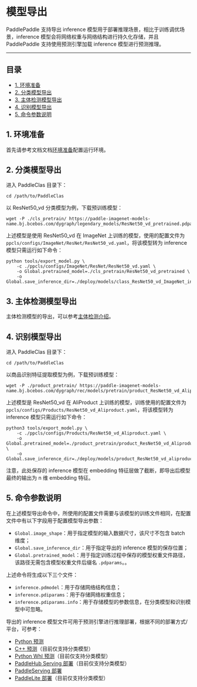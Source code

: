 # 模型导出

PaddlePaddle 支持导出 inference 模型用于部署推理场景，相比于训练调优场景，inference 模型会将网络权重与网络结构进行持久化存储，并且 PaddlePaddle 支持使用预测引擎加载 inference 模型进行预测推理。

---


## 目录

- [1. 环境准备](#1)
- [2. 分类模型导出](#2)
- [3. 主体检测模型导出](#3)
- [4. 识别模型导出](#4)
- [5. 命令参数说明](#5)


<a name="1"></a>
## 1. 环境准备

首先请参考文档文档[环境准备](../installation/install_paddleclas.md)配置运行环境。

<a name="2"></a>
## 2. 分类模型导出

进入 PaddleClas 目录下：

```shell
cd /path/to/PaddleClas
```

以 ResNet50_vd 分类模型为例，下载预训练模型：

```shell
wget -P ./cls_pretrain/ https://paddle-imagenet-models-name.bj.bcebos.com/dygraph/legendary_models/ResNet50_vd_pretrained.pdparams
```

上述模型是使用 ResNet50_vd 在 ImageNet 上训练的模型，使用的配置文件为 `ppcls/configs/ImageNet/ResNet/ResNet50_vd.yaml`，将该模型转为 inference 模型只需运行如下命令：

```shell
python tools/export_model.py \
    -c ./ppcls/configs/ImageNet/ResNet/ResNet50_vd.yaml \
    -o Global.pretrained_model=./cls_pretrain/ResNet50_vd_pretrained \
    -o Global.save_inference_dir=./deploy/models/class_ResNet50_vd_ImageNet_infer
```

<a name="3"></a>
## 3. 主体检测模型导出

主体检测模型的导出，可以参考[主体检测介绍](../image_recognition_pipeline/mainbody_detection.md)。

<a name="4"></a>
## 4. 识别模型导出

进入 PaddleClas 目录下：

```shell
cd /path/to/PaddleClas
```

以商品识别特征提取模型为例，下载预训练模型：

```shell
wget -P ./product_pretrain/ https://paddle-imagenet-models-name.bj.bcebos.com/dygraph/rec/models/pretrain/product_ResNet50_vd_Aliproduct_v1.0_pretrained.pdparams
```

上述模型是 ResNet50_vd 在 AliProduct 上训练的模型，训练使用的配置文件为 `ppcls/configs/Products/ResNet50_vd_Aliproduct.yaml`，将该模型转为 inference 模型只需运行如下命令：

```shell
python3 tools/export_model.py \
    -c ./ppcls/configs/Products/ResNet50_vd_Aliproduct.yaml \
    -o Global.pretrained_model=./product_pretrain/product_ResNet50_vd_Aliproduct_v1.0_pretrained \
    -o Global.save_inference_dir=./deploy/models/product_ResNet50_vd_aliproduct_v1.0_infer
```

注意，此处保存的 inference 模型在 embedding 特征层做了截断，即导出后模型最终的输出为 n 维 embedding 特征。

<a name="5"></a>
## 5. 命令参数说明

在上述模型导出命令中，所使用的配置文件需要与该模型的训练文件相同，在配置文件中有以下字段用于配置模型导出参数：

* `Global.image_shape`：用于指定模型的输入数据尺寸，该尺寸不包含 batch 维度；
* `Global.save_inference_dir`：用于指定导出的 inference 模型的保存位置；
* `Global.pretrained_model`：用于指定训练过程中保存的模型权重文件路径，该路径无需包含模型权重文件后缀名 `.pdparams`。。

上述命令将生成以下三个文件：

* `inference.pdmodel`：用于存储网络结构信息；
* `inference.pdiparams`：用于存储网络权重信息；
* `inference.pdiparams.info`：用于存储模型的参数信息，在分类模型和识别模型中可忽略。

导出的 inference 模型文件可用于预测引擎进行推理部署，根据不同的部署方式/平台，可参考：

* [Python 预测](./inference/python_deploy.md)
* [C++ 预测](./inference/cpp_deploy.md)（目前仅支持分类模型）
* [Python Whl 预测](./inference/whl_deploy.md)（目前仅支持分类模型）
* [PaddleHub Serving 部署](./deployment/paddle_hub_serving_deploy.md)（目前仅支持分类模型）
* [PaddleServing 部署](./deployment/paddle_serving_deploy.md)
* [PaddleLite 部署](./deployment/paddle_lite_deploy.md)（目前仅支持分类模型）
